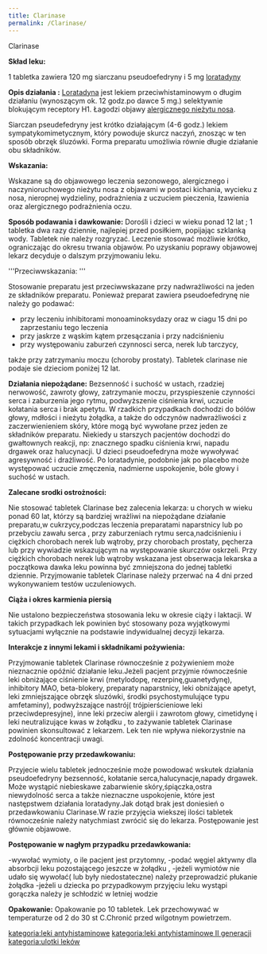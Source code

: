 ```yaml
---
title: Clarinase
permalink: /Clarinase/
---
```


Clarinase

**Skład leku:**

1 tabletka zawiera 120 mg siarczanu pseudoefedryny i 5 mg [loratadyny](/loratadyna "wikilink")

**Opis działania :** [Loratadyna](/Loratadyna "wikilink") jest lekiem przeciwhistaminowym o długim działaniu (wynoszącym ok. 12 godz.po dawce 5 mg.) selektywnie blokującym receptory H1. Łagodzi objawy [alergicznego nieżytu nosa](/alergiczny_nieżyt_nosa "wikilink").

Siarczan pseudefedryny jest krótko działającym (4-6 godz.) lekiem sympatykomimetycznym, który powoduje skurcz naczyń, znosząc w ten sposób obrzęk śluzówki. Forma preparatu umożliwia równie długie działanie obu składników.

**Wskazania:**

Wskazane są do objawowego leczenia sezonowego, alergicznego i naczynioruchowego nieżytu nosa z objawami w postaci kichania, wycieku z nosa, nieropnej wydzieliny, podrażnienia z uczuciem pieczenia, łzawienia oraz alergicznego podrażnienia oczu.

**Sposób podawania i dawkowanie:** Dorośli i dzieci w wieku ponad 12 lat ; 1 tabletka dwa razy dziennie, najlepiej przed posiłkiem, popijając szklanką wody. Tabletek nie należy rozgryzać. Leczenie stosować możliwie krótko, ograniczając do okresu trwania objawów. Po uzyskaniu poprawy objawowej lekarz decyduje o dalszym przyjmowaniu leku.

'''Przeciwwskazania: '''

Stosowanie preparatu jest przeciwwskazane przy nadwrażliwości na jeden ze składników preparatu. Ponieważ preparat zawiera pseudoefedrynę nie należy go podawać:

-   przy leczeniu inhibitorami monoaminoksydazy oraz w ciagu 15 dni po zaprzestaniu tego leczenia
-   przy jaskrze z wąskim kątem przesączania i przy nadciśnieniu
-   przy występowaniu zaburzeń czynnosci serca, nerek lub tarczycy,

także przy zatrzymaniu moczu (choroby prostaty). Tabletek clarinase nie podaje sie dzieciom poniżej 12 lat.

**Działania niepożądane:** Bezsenność i suchość w ustach, rzadziej nerwowość, zawroty głowy, zatrzymanie moczu, przyspieszenie czynności serca i zaburzenia jego rytmu, podwyższenie ciśnienia krwi, uczucie kołatania serca i brak apetytu. W rzadkich przypadkach dochodzi do bólów głowy, mdłości i nieżytu żołądka, a także do odczynów nadwrażliwości z zaczerwienieniem skóry, które mogą być wywołane przez jeden ze składników preparatu. Niekiedy u starszych pacjentów dochodzi do gwałtownych reakcji, np: znacznego spadku ciśnienia krwi, napadu drgawek oraz halucynacji. U dzieci pseudoefedryna może wywoływać agresywność i drażliwość. Po loratadynie, podobnie jak po placebo może występować uczucie zmęczenia, nadmierne uspokojenie, bóle głowy i suchość w ustach.

**Zalecane srodki ostrożności:**

Nie stosować tabletek Clarinase bez zalecenia lekarza: u chorych w wieku ponad 60 lat, którzy są bardziej wrażliwi na niepożądane działanie preparatu,w cukrzycy,podczas leczenia preparatami naparstnicy lub po przebyciu zawału serca , przy zaburzeniach rytmu serca,nadciśnieniu i ciężkich chorobach nerek lub wątroby, przy chorobach prostaty, pęcherza lub przy wywiadzie wskazującym na występowanie skurczów oskrzeli. Przy ciężkich chorobach nerek lub wątroby wskazana jest obserwacja lekarska a początkowa dawka leku powinna być zmniejszona do jednej tabletki dziennie. Przyjmowanie tabletek Clarinase należy przerwać na 4 dni przed wykonywaniem testów uczuleniowych.

**Ciąża i okres karmienia piersią**

Nie ustalono bezpieczeństwa stosowania leku w okresie ciąży i laktacji. W takich przypadkach lek powinien być stosowany poza wyjątkowymi sytuacjami wyłącznie na podstawie indywidualnej decyzji lekarza.

**Interakcje z innymi lekami i składnikami pożywienia:**

Przyjmowanie tabletek Clarinase równocześnie z pożywieniem może nieznacznie opóźnić działanie leku.Jeżeli pacjent przyjmie równocześnie leki obniżające ciśnienie krwi (metylodopę, rezerpinę,guanetydynę), inhibitory MAO, beta-blokery, preparaty naparstnicy, leki obniżające apetyt, leki zmniejszające obrzęk sluzówki, środki psychostymulujące typu amfetaminy), podwyższające nastrój( trójpierścieniowe leki przeciwdepresyjne), inne leki przeciw alergii i zawrotom głowy, cimetidynę i leki neutralizujące kwas w żołądku , to zażywanie tabletek Clarinase powinien skonsultować z lekarzem. Lek ten nie wpływa niekorzystnie na zdolność koncentracji uwagi.

**Postępowanie przy przedawkowaniu:**

Przyjecie wielu tabletek jednocześnie może powodować wskutek działania pseudoefedryny bezsenność, kołatanie serca,halucynacje,napady drgawek. Może wystąpić niebieskawe zabarwienie skóry,śpiączka,ostra niewydolność serca a także nieznaczne uspokojenie, które jest następstwem działania loratadyny.Jak dotąd brak jest doniesień o przedawkowaniu Clarinase.W razie przyjęcia wiekszej ilości tabletek równocześnie należy natychmiast zwrócić się do lekarza. Postępowanie jest głównie objawowe.

**Postępowanie w nagłym przypadku przedawkowania:**

-wywołać wymioty, o ile pacjent jest przytomny, -podać węgiel aktywny dla absorbcji leku pozostającego jeszcze w żołądku , -jeżeli wymiotów nie udało się wywołać( lub były niedostateczne) należy przeprowadzić płukanie żołądka -jeżeli u dziecka po przypadkowym przyjęciu leku wystąpi gorączka należy je schłodzić w letniej wodzie

**Opakowanie:** Opakowanie po 10 tabletek. Lek przechowywać w temperaturze od 2 do 30 st C.Chronić przed wilgotnym powietrzem.

[kategoria:leki antyhistaminowe](/kategoria:leki_antyhistaminowe "wikilink") [kategoria:leki antyhistaminowe II generacji](/kategoria:leki_antyhistaminowe_II_generacji "wikilink") [kategoria:ulotki leków](/kategoria:ulotki_leków "wikilink")